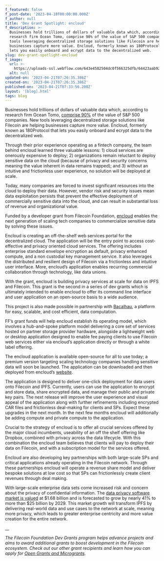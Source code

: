 ```yaml
---
f_featured: false
f_post-date: '2023-04-18T00:00:00.000Z'
f_author: null
title: 'Dev Grant Spotlight: encloud'
f_description: >-
  Businesses hold trillions of dollars of valuable data which, according to
  research firm Ocean Tomo, comprise 90% of the value of S&P 500 companies. New
  tools leveraging decentralized storage solutions like Filecoin are helping
  businesses capture more value. Encloud, formerly known as 180Protocol that
  lets you easily onboard and ecrypt data to the decentralized web. 
slug: dev-grant-spotlight-encloud
f_image:
  url: >-
    https://uploads-ssl.webflow.com/643e4502504dc0f566325dfb/64423aab922f06bea416a7d9_encloud-banner.png
  alt: null
updated-on: '2023-04-21T07:26:35.386Z'
created-on: '2023-04-21T07:26:35.386Z'
published-on: '2023-04-21T07:33:56.200Z'
layout: '[blog].html'
tags: blog
---
```


Businesses hold trillions of dollars of valuable data which, according to research firm Ocean Tomo, [comprise 90%](https://www.oceantomo.com/intangible-asset-market-value-study/) of the value of S&P 500 companies. New tools leveraging decentralized storage solutions like Filecoin are helping businesses capture more value. Encloud, formerly known as 180Protocol that lets you easily onboard and ecrypt data to the decentralized web.

Through their prior experience operating as a fintech company, the team behind encloud learned three valuable lessons: 1) cloud services are onerously expensive to deploy; 2) organizations remain reluctant to deploy sensitive data on the cloud (because of privacy and security concerns meaning the value inherent in data remains trapped); and 3) without an intuitive and frictionless user experience, no solution will be deployed at scale.

Today, many companies are forced to invest significant resources into the cloud to deploy their data. However, vendor risk and security issues mean data exploitation persists that prevent the effective deployment of commercially sensitive data into the cloud, and can result in substantial loss of revenue and organizational value.

Funded by a developer grant from Filecoin Foundation, [encloud](http://encloud.tech/) enables the next generation of scaling tech companies to commercialize sensitive data by solving these issues.

Encloud is creating an off-the-shelf web services portal for the decentralized cloud. The application will be the entry point to access cost-effective and privacy oriented cloud services. The offering includes enterprise standard envelope encryption as default, privacy enhanced compute, and a non custodial key management service. It also leverages the distributed and resilient design of Filecoin via a frictionless and intuitive user interface. More, encloud’s application enables recurring commercial collaboration through technology, like data unions.

With the grant, encloud is building privacy services at scale for data on IPFS and Filecoin. This grant is the second in a series of dev grants which is ultimately intended to enable encloud to offer its command line interface and user application on an open-source basis to a wide audience.

This project is also made possible in partnership with [Bacalhau](https://www.bacalhau.org/), a platform for easy, scalable, and cost efficient, data computation.

FF’s grant funds will help encloud establish its operating model, which involves a hub-and-spoke platform model delivering a core set of services hosted on partner storage provider hardware, alongside a lightweight web or desktop application designed to enable fee paying clients to use Filecoin web services either via encloud’s application directly or through a white label offering.

The encloud application is available open-source for all to use today; a premium version targeting scaling technology companies handling sensitive data will soon be launched. The application can be downloaded and then deployed from encloud’s [website](http://www.encloud.tech/).

The application is designed to deliver one-click deployment for data users onto Filecoin and IPFS. Currently, users can use the application to encrypt and store data, share encrypted data, and manage their public and private key pairs. The next release will improve the user experience and visual appeal of the application along with further refinements including encrypted CAR files and frictionless deal-making for clients and SPs. Expect these upgrades in the next month. In the next few months encloud will additionally be adding compute and private compute to the application.

Crucial to the strategy of encloud is to offer all crucial services offered by the major cloud incumbents, useability of an off the shelf offering like Dropbox, combined with privacy across the data lifecycle. With this combination the encloud team believes that clients will pay to deploy their data on Filecoin, and with a subscription model for the services offered.

Encloud are also developing key partnerships with both large-scale SPs and critical applications already operating in the Filecoin network. Through these partnerships encloud will operate a revenue share model and deliver bespoke solutions at low cost so that SPs can frictionlessly create client revenues through deal making.

With large-scale enterprise data sets come increased risk and concern about the privacy of confidential information. The [data privacy software market is valued](https://www.fortunebusinessinsights.com/data-privacy-software-market-105420) at $1.68 billion and is forecasted to grow by nearly 41% to more than $25 billion by 2029. This market growth will transform IPFS by delivering real-world data and use cases to the network at scale, meaning more privacy, which leads to greater enterprise centricity and more value creation for the entire network.

\_\_

_The Filecoin Foundation Dev Grants program helps advance projects and aims to award additional grants to boost development in the Filecoin ecosystem. Check out our other grant recipients and learn how you can apply for_ [_Open Grants and Microgrants_](https://fil.org/grants)_._
